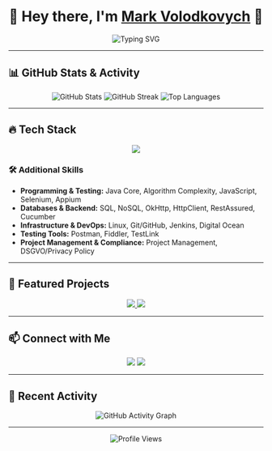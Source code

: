 <h1 align="center">🚀 Hey there, I'm <a href="https://github.com/MicusHub">Mark Volodkovych</a> 👋</h1>

<p align="center">
  <img src="https://readme-typing-svg.herokuapp.com?font=Fira+Code&pause=1000&color=blue&width=435&lines=Quality+Assurance+Engineer;Automation+Testing+Expert;Passionate+About+Technology" alt="Typing SVG">
</p>

---

## 📊 GitHub Stats & Activity
<p align="center">
  <img src="https://github-readme-stats.vercel.app/api?username=MicusHub&show_icons=true&theme=tokyonight" alt="GitHub Stats">
  <img src="https://streak-stats.demolab.com/?user=MicusHub&theme=tokyonight" alt="GitHub Streak">
  <img src="https://github-readme-stats.vercel.app/api/top-langs/?username=MicusHub&layout=compact&theme=tokyonight" alt="Top Languages">
</p>

---

## 🔥 Tech Stack
<p align="center">
  <img src="https://skillicons.dev/icons?i=java,ts,selenium,postman,github,linux,macos,windows,idea,vscode,ps,pr,ai,au,figma,bootstrap,apache,jenkins,npm,git" />
</p>

### 🛠️ Additional Skills
- **Programming & Testing:** Java Core, Algorithm Complexity, JavaScript, Selenium, Appium  
- **Databases & Backend:** SQL, NoSQL, OkHttp, HttpClient, RestAssured, Cucumber  
- **Infrastructure & DevOps:** Linux, Git/GitHub, Jenkins, Digital Ocean  
- **Testing Tools:** Postman, Fiddler, TestLink  
- **Project Management & Compliance:** Project Management, DSGVO/Privacy Policy  

---

## 🎯 Featured Projects
<p align="center">
  <a href="https://github.com/MicusHub/FoodNow">
    <img src="https://github-readme-stats.vercel.app/api/pin/?username=MicusHub&repo=FoodNow&theme=tokyonight" />
  </a>
  <a href="https://github.com/MicusHub/AnotherProject">
    <img src="https://github-readme-stats.vercel.app/api/pin/?username=MicusHub&repo=AnotherProject&theme=tokyonight" />
  </a>
</p>

---

## 📫 Connect with Me
<p align="center">
  <a href="https://www.linkedin.com/in/mark-volodkovych-b74725348/"><img src="https://img.shields.io/badge/LinkedIn-blue?style=for-the-badge&logo=linkedin"></a>
  <a href="mailto:mark.wolodkowich@gmail.com"><img src="https://img.shields.io/badge/Email-red?style=for-the-badge&logo=gmail&logoColor=white"></a>
</p>

---

## 🚀 Recent Activity
<p align="center">
  <img src="https://github-readme-activity-graph.vercel.app/graph?username=MicusHub&theme=tokyonight" alt="GitHub Activity Graph">
</p>

---

<p align="center">
  <img src="https://komarev.com/ghpvc/?username=MicusHub&color=blue" alt="Profile Views">
</p>
